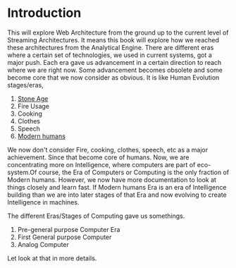 # Introduction
This will explore Web Architecture from the ground up to the current level of Streaming Architectures. It means this book will explore how we reached these architectures from the Analytical Engine. There are different eras where a certain set of technologies, we used in current systems, got a major push. Each era gave us advancement in a certain direction to reach where we are right now. Some advancement becomes obsolete and some become core that we now consider as obvious. It is like Human Evolution stages/eras,

 1. [Stone Age](https://en.wikipedia.org/wiki/Stone_Age#Beginning_of_the_Stone_Age)
 2. Fire Usage
 3. Cooking
 4. Clothes
 5. Speech
 6. [Modern humans](https://en.wikipedia.org/wiki/Behavioral_modernity)

We now don't consider Fire, cooking, clothes, speech, etc as a major achievement. Since that become core of humans. Now, we are concentrating more on Intelligence, where computers are part of eco-system.Of course, the Era of Computers or Computing is the only fraction of Modern humans. However, we now have more documentation to look at things closely and learn fast. If Modern humans Era is an era of Intelligence building than we are into later stages of that Era and now evolving to create Intelligence in machines. 

The different Eras/Stages of Computing gave us somethings. 

 1. Pre-general purpose Computer Era
 2. First General purpose Computer
 3. Analog Computer

Let look at that in more details.
<!--stackedit_data:
eyJwcm9wZXJ0aWVzIjoiZXh0ZW5zaW9uczpcbiAgcHJlc2V0Oi
BnZm1cbiIsImhpc3RvcnkiOlstODk2ODk5Mjc2LC0xMjM4ODAx
ODEzLDE0ODgwMTc2MDUsLTIxMjc5NzgzMDIsNzQxNjAzMjgyLC
02MjY5ODIxM119
-->